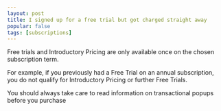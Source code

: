 ```yaml
---
layout: post
title: I signed up for a free trial but got charged straight away
popular: false
tags: [subscriptions]
---
```

Free trials and Introductory Pricing are only available once on the chosen subscription term.

For example, if you previously had a Free Trial on an annual subscription, you do not qualify for Introductory Pricing or further Free Trials.

You should always take care to read information on transactional popups before you purchase  
